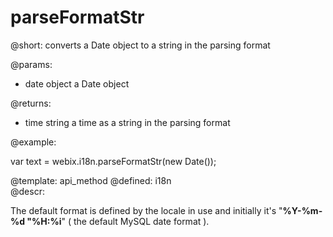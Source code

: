 parseFormatStr
=============


@short: converts a Date object to a string in the parsing format 
	

@params:
- date    object     a Date object

@returns:
- time    string    a time as a string in the parsing format

	

@example:

var text = webix.i18n.parseFormatStr(new Date());

@template:	api_method
@defined:	i18n	
@descr:


The default format is defined by the locale in use and initially it's "**%Y-%m-%d "%H:%i**" ( the default MySQL date format ).
